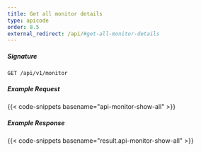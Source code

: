 ```yaml
---
title: Get all monitor details
type: apicode
order: 8.5
external_redirect: /api/#get-all-monitor-details
---
```


##### Signature
`GET /api/v1/monitor`
##### Example Request
{{< code-snippets basename="api-monitor-show-all" >}}
##### Example Response
{{< code-snippets basename="result.api-monitor-show-all" >}}